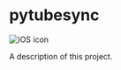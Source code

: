 # pytubesync
![iOS icon](https://github.com/Mr-Sunglasses/PyTubeSync/assets/81439109/4db3984e-cc1a-45e0-90b0-7c124e6e5bf5)

A description of this project.
